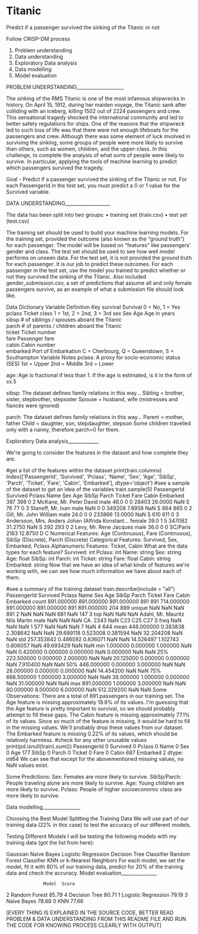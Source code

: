 # Titanic
Predict if a passenger survived the sinking of the Titanic or not

Follow CRISP-DM process

1) Problem understanding
2) Data understanding
3) Exploratory Data analysis
4) Data modelling
5) Model evaluation


PROBLEM UNDERSTANDING____________________

The sinking of the RMS Titanic is one of the most infamous shipwrecks in history.  On April 15, 1912, during her maiden voyage, the Titanic sank after colliding with an iceberg, killing 1502 out of 2224 passengers and crew. This sensational tragedy shocked the international community and led to better safety regulations for ships.
One of the reasons that the shipwreck led to such loss of life was that there were not enough lifeboats for the passengers and crew. Although there was some element of luck involved in surviving the sinking, some groups of people were more likely to survive than others, such as women, children, and the upper-class.
In this challenge, to complete the analysis of what sorts of people were likely to survive. In particular, applying the tools of machine learning to predict which passengers survived the tragedy.

Goal - Predict if a passenger survived the sinking of the Titanic or not. 
For each PassengerId in the test set, you must predict a 0 or 1 value for the Survived variable.


DATA UNDERSTANDING___________________

The data has been split into two groups:
•	training set (train.csv)
•	test set (test.csv)


The training set should be used to build your machine learning models. For the training set, provided the outcome (also known as the “ground truth”) for each passenger. The model will be based on “features” like passengers’ gender and class.
The test set should be used to see how well model performs on unseen data. For the test set, it is not provided the ground truth for each passenger. It is our job to predict these outcomes. For each passenger in the test set, use the model you trained to predict whether or not they survived the sinking of the Titanic.
Also included gender_submission.csv, a set of predictions that assume all and only female passengers survive, as an example of what a submission file should look like.


Data Dictionary
Variable	Definition	Key
survival	Survival	0 = No, 1 = Yes
pclass	Ticket class	1 = 1st, 2 = 2nd, 3 = 3rd
sex	Sex	
Age	Age in years	
sibsp	# of siblings / spouses aboard the Titanic	
parch	# of parents / children aboard the Titanic	
ticket	Ticket number	
fare	Passenger fare	
cabin	Cabin number	
embarked	Port of Embarkation	C = Cherbourg, Q = Queenstown, S = Southampton
Variable Notes
pclass: A proxy for socio-economic status (SES)
1st = Upper
2nd = Middle
3rd = Lower

age: Age is fractional if less than 1. If the age is estimated, is it in the form of xx.5





sibsp: The dataset defines family relations in this way...
Sibling = brother, sister, stepbrother, stepsister
Spouse = husband, wife (mistresses and fiancés were ignored)

parch: The dataset defines family relations in this way...
Parent = mother, father
Child = daughter, son, stepdaughter, stepson
Some children travelled only with a nanny, therefore parch=0 for them.



Exploratory Data analysis_____________

We're going to consider the features in the dataset and how complete they are.

#get a list of the features within the dataset
print(train.columns)
Index(['PassengerId', 'Survived', 'Pclass', 'Name', 'Sex', 'Age', 'SibSp',
       'Parch', 'Ticket', 'Fare', 'Cabin', 'Embarked'],
      dtype='object')
#see a sample of the dataset to get an idea of the variables
train.sample(5)
PassengerId	Survived	Pclass	Name	Sex	Age	SibSp	Parch	Ticket	Fare	Cabin	Embarked
397	398	0	2	McKane, Mr. Peter David	male	46.0	0	0	28403	26.0000	NaN	S
76	77	0	3	Staneff, Mr. Ivan	male	NaN	0	0	349208	7.8958	NaN	S
864	865	0	2	Gill, Mr. John William	male	24.0	0	0	233866	13.0000	NaN	S
610	611	0	3	Andersson, Mrs. Anders Johan (Alfrida Konstant...	female	39.0	1	5	347082	31.2750	NaN	S
292	293	0	2	Levy, Mr. Rene Jacques	male	36.0	0	0	SC/Paris 2163	12.8750	D	C
Numerical Features: Age (Continuous), Fare (Continuous), SibSp (Discrete), Parch (Discrete)
Categorical Features: Survived, Sex, Embarked, Pclass
Alphanumeric Features: Ticket, Cabin
What are the data types for each feature?
Survived: int
Pclass: int
Name: string
Sex: string
Age: float
SibSp: int
Parch: int
Ticket: string
Fare: float
Cabin: string
Embarked: string
Now that we have an idea of what kinds of features we're working with, we can see how much information we have about each of them.

#see a summary of the training dataset
train.describe(include = "all")
PassengerId	Survived	Pclass	Name	Sex	Age	SibSp	Parch	Ticket	Fare	Cabin	Embarked
count	891.000000	891.000000	891.000000	891	891	714.000000	891.000000	891.000000	891	891.000000	204	889
unique	NaN	NaN	NaN	891	2	NaN	NaN	NaN	681	NaN	147	3
top	NaN	NaN	NaN	Adahl, Mr. Mauritz Nils Martin	male	NaN	NaN	NaN	CA. 2343	NaN	C23 C25 C27	S
freq	NaN	NaN	NaN	1	577	NaN	NaN	NaN	7	NaN	4	644
mean	446.000000	0.383838	2.308642	NaN	NaN	29.699118	0.523008	0.381594	NaN	32.204208	NaN	NaN
std	257.353842	0.486592	0.836071	NaN	NaN	14.526497	1.102743	0.806057	NaN	49.693429	NaN	NaN
min	1.000000	0.000000	1.000000	NaN	NaN	0.420000	0.000000	0.000000	NaN	0.000000	NaN	NaN
25%	223.500000	0.000000	2.000000	NaN	NaN	20.125000	0.000000	0.000000	NaN	7.910400	NaN	NaN
50%	446.000000	0.000000	3.000000	NaN	NaN	28.000000	0.000000	0.000000	NaN	14.454200	NaN	NaN
75%	668.500000	1.000000	3.000000	NaN	NaN	38.000000	1.000000	0.000000	NaN	31.000000	NaN	NaN
max	891.000000	1.000000	3.000000	NaN	NaN	80.000000	8.000000	6.000000	NaN	512.329200	NaN	NaN
Some Observations:
There are a total of 891 passengers in our training set.
The Age feature is missing approximately 19.8% of its values. I'm guessing that the Age feature is pretty important to survival, so we should probably attempt to fill these gaps.
The Cabin feature is missing approximately 77.1% of its values. Since so much of the feature is missing, it would be hard to fill in the missing values. We'll probably drop these values from our dataset.
The Embarked feature is missing 0.22% of its values, which should be relatively harmless.
#check for any other unusable values
print(pd.isnull(train).sum())
PassengerId      0
Survived         0
Pclass           0
Name             0
Sex              0
Age            177
SibSp            0
Parch            0
Ticket           0
Fare             0
Cabin          687
Embarked         2
dtype: int64
We can see that except for the abovementioned missing values, no NaN values exist.

Some Predictions:
Sex: Females are more likely to survive.
SibSp/Parch: People traveling alone are more likely to survive.
Age: Young children are more likely to survive.
Pclass: People of higher socioeconomic class are more likely to survive.



Data modelling________________

Choosing the Best Model
Splitting the Training Data
We will use part of our training data (22% in this case) to test the accuracy of our different models.


Testing Different Models
I will be testing the following models with my training data (got the list from here):

Gaussian Naive Bayes
Logistic Regression
Decision Tree Classifier
Random Forest Classifier
KNN or k-Nearest Neighbors
For each model, we set the model, fit it with 80% of our training data, predict for 20% of the training data and check the accuracy.
 Model evaluation_______________
 
                  Model  Score
2        Random Forest  85.79
4        Decision Tree  80.71
1  Logistic Regression  79.19
3          Naive Bayes  78.68
0                  KNN  77.66


[EVERY THING IS EXPLAINED IN THE SOURCE CODE, BETTER READ PROBLEM & DATA UNDERSTANDING FROM THIS README FILE AND RUN THE CODE FOR KNOWING PROCESS CLEARLY WITH OUTPUT]
 
